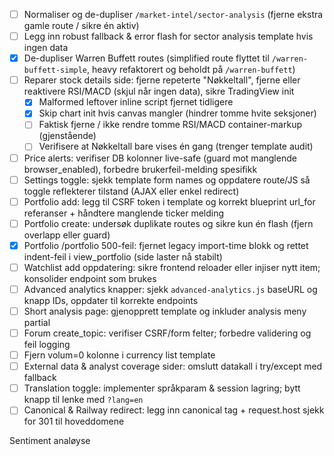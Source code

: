 - [ ] Normaliser og de-dupliser `/market-intel/sector-analysis` (fjerne ekstra gamle route / sikre én aktiv)
- [ ] Legg inn robust fallback & error flash for sector analysis template hvis ingen data
- [x] De-dupliser Warren Buffett routes (simplified route flyttet til `/warren-buffett-simple`, heavy refaktorert og beholdt på `/warren-buffett`)
- [ ] Reparer stock details side: fjerne repeterte "Nøkkeltall", fjerne eller reaktivere RSI/MACD (skjul når ingen data), sikre TradingView init  
  - [x] Malformed leftover inline script fjernet tidligere
  - [x] Skip chart init hvis canvas mangler (hindrer tomme hvite seksjoner)
  - [ ] Faktisk fjerne / ikke rendre tomme RSI/MACD container-markup (gjenstående)
  - [ ] Verifisere at Nøkkeltall bare vises én gang (trenger template audit)
- [ ] Price alerts: verifiser DB kolonner live-safe (guard mot manglende browser_enabled), forbedre brukerfeil-melding spesifikk
- [ ] Settings toggle: sjekk template form names og oppdatere route/JS så toggle reflekterer tilstand (AJAX eller enkel redirect)
- [ ] Portfolio add: legg til CSRF token i template og korrekt blueprint url_for referanser + håndtere manglende ticker melding
- [ ] Portfolio create: undersøk duplikate routes og sikre kun én flash (fjern overlapp eller guard)
- [x] Portfolio /portfolio 500-feil: fjernet legacy import-time blokk og rettet indent-feil i view_portfolio (side laster nå stabilt)
- [ ] Watchlist add oppdatering: sikre frontend reloader eller injiser nytt item; konsolider endpoint som brukes
- [ ] Advanced analytics knapper: sjekk `advanced-analytics.js` baseURL og knapp IDs, oppdater til korrekte endpoints
- [ ] Short analysis page: gjenopprett template og inkluder analysis meny partial
- [ ] Forum create_topic: verifiser CSRF/form felter; forbedre validering og feil logging
- [ ] Fjern volum=0 kolonne i currency list template
- [ ] External data & analyst coverage sider: omslutt datakall i try/except med fallback
- [ ] Translation toggle: implementer språkparam & session lagring; bytt knapp til lenke med `?lang=en`
- [ ] Canonical & Railway redirect: legg inn canonical tag + request.host sjekk for 301 til hoveddomene

Sentiment analøyse